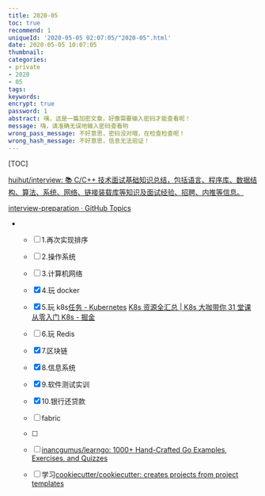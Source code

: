 ```yaml
---
title: 2020-05
toc: true
recommend: 1
uniqueId: '2020-05-05 02:07:05/"2020-05".html'
date: 2020-05-05 10:07:05
thumbnail:
categories:
- private
- 2020
- 05
tags:
keywords:
encrypt: true
password: 1
abstract: 咦，这是一篇加密文章，好像需要输入密码才能查看呢！
message: 嗨，请准确无误地输入密码查看哟
wrong_pass_message: 不好意思，密码没对哦，在检查检查呢！
wrong_hash_message: 不好意思，信息无法验证！
---
```


[TOC]

<!--more-->

[huihut/interview: 📚 C/C++ 技术面试基础知识总结，包括语言、程序库、数据结构、算法、系统、网络、链接装载库等知识及面试经验、招聘、内推等信息。](https://github.com/huihut/interview#-problems)

[interview-preparation · GitHub Topics](https://github.com/topics/interview-preparation?utm_campaign=explore-email&utm_medium=email&utm_source=newsletter&utm_term=daily)

- - [ ] 1.再次实现排序
  - [ ] 2.操作系统
  - [ ] 3.计算机网络
  - [x] 4.玩 docker
  - [x] 5.玩 k8s[任务 - Kubernetes](https://kubernetes.io/zh/docs/tasks/)
    [K8s 资源全汇总 | K8s 大咖带你 31 堂课从零入门 K8s - 掘金](https://juejin.im/post/5ea7f9ef5188256d9c25988e)
  - [ ] 6.玩 Redis
  - [x] 7.区块链
  - [x] 8.信息系统
  - [x] 9.软件测试实训
  - [x] 10.银行还贷款
  - [ ] fabric
  - [ ] 
  - [ ] [inancgumus/learngo: 1000+ Hand-Crafted Go Examples, Exercises, and Quizzes](https://github.com/inancgumus/learngo)
  - [ ] 学习[cookiecutter/cookiecutter: creates projects from project templates](https://github.com/cookiecutter/cookiecutter)

